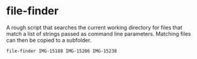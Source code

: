 # file-finder

A rough script that searches the current working directory for files that match a list of strings passed as command line parameters. Matching files can then be copied to a subfolder.

`file-finder IMG-15188 IMG-15206 IMG-15238`